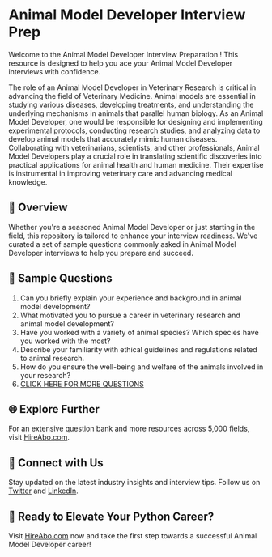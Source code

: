 # Animal Model Developer Interview Prep

Welcome to the Animal Model Developer Interview Preparation ! This resource is designed to help you ace your Animal Model Developer interviews with confidence.

The role of an Animal Model Developer in Veterinary Research is critical in advancing the field of Veterinary Medicine. Animal models are essential in studying various diseases, developing treatments, and understanding the underlying mechanisms in animals that parallel human biology. As an Animal Model Developer, one would be responsible for designing and implementing experimental protocols, conducting research studies, and analyzing data to develop animal models that accurately mimic human diseases. Collaborating with veterinarians, scientists, and other professionals, Animal Model Developers play a crucial role in translating scientific discoveries into practical applications for animal health and human medicine. Their expertise is instrumental in improving veterinary care and advancing medical knowledge.

## 🚀 Overview

Whether you're a seasoned Animal Model Developer or just starting in the field, this repository is tailored to enhance your interview readiness. We've curated a set of sample questions commonly asked in Animal Model Developer interviews to help you prepare and succeed.

## 📝 Sample Questions

1. Can you briefly explain your experience and background in animal model development?
2. What motivated you to pursue a career in veterinary research and animal model development?
3. Have you worked with a variety of animal species? Which species have you worked with the most?
4. Describe your familiarity with ethical guidelines and regulations related to animal research.
5. How do you ensure the well-being and welfare of the animals involved in your research?
6. [CLICK HERE FOR MORE QUESTIONS](https://hireabo.com/job/24_2_25/Animal%20Model%20Developer)

## 🌐 Explore Further

For an extensive question bank and more resources across 5,000 fields, visit [HireAbo.com](https://www.hireabo.com).

## 📱 Connect with Us

Stay updated on the latest industry insights and interview tips. Follow us on [Twitter](https://twitter.com/hireabo) and [LinkedIn](https://www.linkedin.com/in/hire-abo-3609972a8/).

## 🚀 Ready to Elevate Your Python Career?

Visit [HireAbo.com](https://www.hireabo.com) now and take the first step towards a successful Animal Model Developer career!